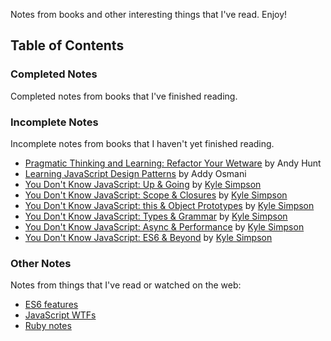 Notes from books and other interesting things that I've read. Enjoy!

## Table of Contents

### Completed Notes

Completed notes from books that I've finished reading.


### Incomplete Notes

Incomplete notes from books that I haven't yet finished reading.

* [Pragmatic Thinking and Learning: Refactor Your Wetware](pragmatic-thinking-and-learning.md) by Andy Hunt
* [Learning JavaScript Design Patterns](design-patterns.md) by Addy Osmani
* [You Don't Know JavaScript: Up & Going](you-dont-know-javascript-up-and-going.md) by [Kyle Simpson](https://github.com/getify)
* [You Don't Know JavaScript: Scope & Closures](you-dont-know-javascript-scope-and-closures.md) by [Kyle Simpson](https://github.com/getify)
* [You Don't Know JavaScript: this & Object Prototypes](you-dont-know-javascript-this-and-object-prototypes.md) by [Kyle Simpson](https://github.com/getify)
* [You Don't Know JavaScript: Types & Grammar](you-dont-know-javascript-types-and-grammar.md) by [Kyle Simpson](https://github.com/getify)
* [You Don't Know JavaScript: Async & Performance](you-dont-know-javascript-async-and-performance.md) by [Kyle Simpson](https://github.com/getify)
* [You Don't Know JavaScript: ES6 & Beyond](you-dont-know-javascript-es6-and-beyond.md) by [Kyle Simpson](https://github.com/getify)

### Other Notes

Notes from things that I've read or watched on the web:

* [ES6 features](es6-features.md)
* [JavaScript WTFs](javascript-wtfs.md)
* [Ruby notes](ruby-notes.md)

